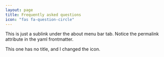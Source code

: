 ```yaml
---
layout: page
title: Frequently asked questions
icon: "fas fa-question-circle"
---
```


This is just a sublink under the about menu bar tab. Notice the permalink attribute in the yaml frontmatter.

This one has no title, and I changed the icon.
